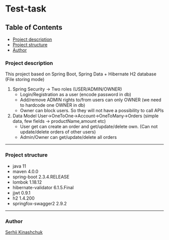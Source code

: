 # Test-task

## Table of Contents
* [Project description](#description)
* [Project structure](#structure)
* [Author](#author)

### <a name="description"></a>Project description

This project based on Spring Boot, Spring Data + Hibernate H2 database (File storing mode)<br>
  1. Spring Security -> Two roles (USER/ADMIN/OWNER)
     - Login/Registration as a user (encode password in db)
     - Add/remove ADMIN rights to/from users can only OWNER (we need to hardcode one OWNER in db) 
     - Owner can block users. So they will not have a possibility to call APIs
  2. Data Model User->OneToOne->Account->OneToMany->Orders (simple data, few fields -> productName,amount etc)<br> 
     - User get can create an order and get/update/delete own. (Can not update/delete orders of other users)<br>
     - Admin/Owner can get/update/delete all orders<br>
<hr>

### <a name="structure"></a>Project structure

- java 11
- maven 4.0.0
- spring-boot 2.3.4.RELEASE
- lombok 1.18.12
- hibernate-validator 6.1.5.Final
- jjwt 0.9.1
- h2 1.4.200
- springfox-swagger2 2.9.2

<hr>

### <a name='author'></a>Author
[Serhii Kinashchuk](https://github.com/serg-ksv)
